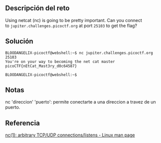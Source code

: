 ## Descripción del reto
Using netcat (nc) is going to be pretty important. Can you connect to `jupiter.challenges.picoctf.org` at port `25103` to get the flag?
## Solución

```
BLOODANGELIX-picoctf@webshell:~$ nc jupiter.challenges.picoctf.org 25103
You're on your way to becoming the net cat master
picoCTF{nEtCat_Mast3ry_d0c64587}

BLOODANGELIX-picoctf@webshell:~$ 
```
## Notas
nc 'direccion' 'puerto': permite conectarte a una direccion a travez de un puerto.

## Referencia
[nc(1): arbitrary TCP/UDP connections/listens - Linux man page](https://linux.die.net/man/1/nc)

